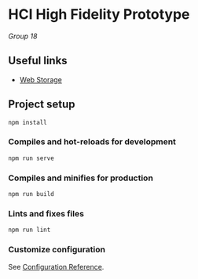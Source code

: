 # HCI High Fidelity Prototype

_Group 18_

## Useful links

- [Web Storage](https://vuejs.org/v2/cookbook/client-side-storage.html)


## Project setup
```
npm install
```

### Compiles and hot-reloads for development
```
npm run serve
```

### Compiles and minifies for production
```
npm run build
```

### Lints and fixes files
```
npm run lint
```

### Customize configuration
See [Configuration Reference](https://cli.vuejs.org/config/).
